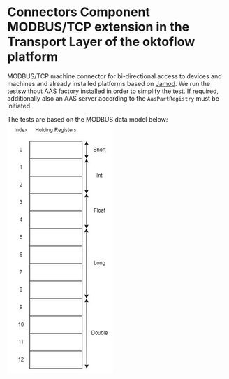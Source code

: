 # Connectors Component MODBUS/TCP extension in the Transport Layer of the oktoflow platform

MODBUS/TCP machine connector for bi-directional access to devices and machines and already installed platforms based on [Jamod](https://jamod.sourceforge.net/). We run the testswithout AAS factory installed in order to simplify 
the test. If required, additionally also an AAS server according to the ``AasPartRegistry`` must be initiated.

The tests are based on the MODBUS data model below:
![ModbusDataModel](ModbusDataModel.jpg)